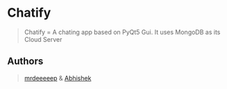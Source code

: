 # Chatify

> Chatify = A chating app based on PyQt5 Gui. It uses MongoDB as its Cloud Server

## Authors

> [mrdeeeeep](https://github.com/mrdeeeeep) & [Abhishek](https:github.com/Abhishek10351)
